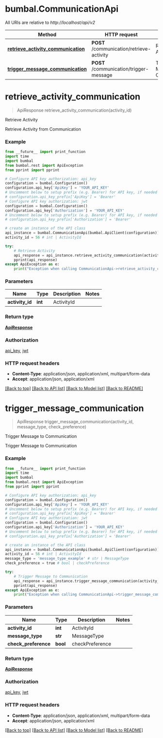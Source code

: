 # bumbal.CommunicationApi

All URIs are relative to *http://localhost/api/v2*

Method | HTTP request | Description
------------- | ------------- | -------------
[**retrieve_activity_communication**](CommunicationApi.md#retrieve_activity_communication) | **POST** /communication/retrieve-activity | Retrieve Activity
[**trigger_message_communication**](CommunicationApi.md#trigger_message_communication) | **POST** /communication/trigger-message | Trigger Message to Communication


# **retrieve_activity_communication**
> ApiResponse retrieve_activity_communication(activity_id)

Retrieve Activity

Retrieve Activity from Communication

### Example
```python
from __future__ import print_function
import time
import bumbal
from bumbal.rest import ApiException
from pprint import pprint

# Configure API key authorization: api_key
configuration = bumbal.Configuration()
configuration.api_key['ApiKey'] = 'YOUR_API_KEY'
# Uncomment below to setup prefix (e.g. Bearer) for API key, if needed
# configuration.api_key_prefix['ApiKey'] = 'Bearer'
# Configure API key authorization: jwt
configuration = bumbal.Configuration()
configuration.api_key['Authorization'] = 'YOUR_API_KEY'
# Uncomment below to setup prefix (e.g. Bearer) for API key, if needed
# configuration.api_key_prefix['Authorization'] = 'Bearer'

# create an instance of the API class
api_instance = bumbal.CommunicationApi(bumbal.ApiClient(configuration))
activity_id = 56 # int | ActivityId

try:
    # Retrieve Activity
    api_response = api_instance.retrieve_activity_communication(activity_id)
    pprint(api_response)
except ApiException as e:
    print("Exception when calling CommunicationApi->retrieve_activity_communication: %s\n" % e)
```

### Parameters

Name | Type | Description  | Notes
------------- | ------------- | ------------- | -------------
 **activity_id** | **int**| ActivityId | 

### Return type

[**ApiResponse**](ApiResponse.md)

### Authorization

[api_key](../README.md#api_key), [jwt](../README.md#jwt)

### HTTP request headers

 - **Content-Type**: application/json, application/xml, multipart/form-data
 - **Accept**: application/json, application/xml

[[Back to top]](#) [[Back to API list]](../README.md#documentation-for-api-endpoints) [[Back to Model list]](../README.md#documentation-for-models) [[Back to README]](../README.md)

# **trigger_message_communication**
> ApiResponse trigger_message_communication(activity_id, message_type, check_preference)

Trigger Message to Communication

Trigger Message to Communication

### Example
```python
from __future__ import print_function
import time
import bumbal
from bumbal.rest import ApiException
from pprint import pprint

# Configure API key authorization: api_key
configuration = bumbal.Configuration()
configuration.api_key['ApiKey'] = 'YOUR_API_KEY'
# Uncomment below to setup prefix (e.g. Bearer) for API key, if needed
# configuration.api_key_prefix['ApiKey'] = 'Bearer'
# Configure API key authorization: jwt
configuration = bumbal.Configuration()
configuration.api_key['Authorization'] = 'YOUR_API_KEY'
# Uncomment below to setup prefix (e.g. Bearer) for API key, if needed
# configuration.api_key_prefix['Authorization'] = 'Bearer'

# create an instance of the API class
api_instance = bumbal.CommunicationApi(bumbal.ApiClient(configuration))
activity_id = 56 # int | ActivityId
message_type = 'message_type_example' # str | MessageType
check_preference = true # bool | checkPreference

try:
    # Trigger Message to Communication
    api_response = api_instance.trigger_message_communication(activity_id, message_type, check_preference)
    pprint(api_response)
except ApiException as e:
    print("Exception when calling CommunicationApi->trigger_message_communication: %s\n" % e)
```

### Parameters

Name | Type | Description  | Notes
------------- | ------------- | ------------- | -------------
 **activity_id** | **int**| ActivityId | 
 **message_type** | **str**| MessageType | 
 **check_preference** | **bool**| checkPreference | 

### Return type

[**ApiResponse**](ApiResponse.md)

### Authorization

[api_key](../README.md#api_key), [jwt](../README.md#jwt)

### HTTP request headers

 - **Content-Type**: application/json, application/xml, multipart/form-data
 - **Accept**: application/json, application/xml

[[Back to top]](#) [[Back to API list]](../README.md#documentation-for-api-endpoints) [[Back to Model list]](../README.md#documentation-for-models) [[Back to README]](../README.md)

